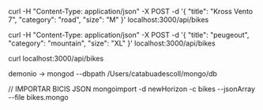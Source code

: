 curl -H "Content-Type: application/json" -X POST -d '{ "title": "Kross Vento 7", "category": "road", "size": "M" }' localhost:3000/api/bikes

curl -H "Content-Type: application/json" -X POST -d '{ "title": "peugeout", "category": "mountain", "size": "XL" }' localhost:3000/api/bikes

curl localhost:3000/api/bikes

demonio -> mongod --dbpath /Users/catabuadescoll/mongo/db

// IMPORTAR BICIS JSON
mongoimport -d newHorizon -c bikes --jsonArray --file bikes.mongo